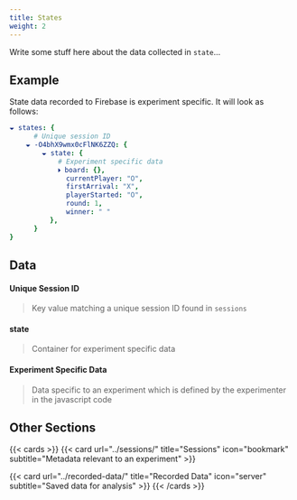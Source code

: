 ```yaml
---
title: States
weight: 2
---
```

<!-- Page Specific Styling -->
<style>
  a {
    text-decoration: none !important;
  }

  a mark {
    font-size: 1.25em;
    color: white;
  }

  .prose :where(blockquote p):not(:where([class~=not-prose],[class~=not-prose] *)) {
    font-style: normal;
    font-weight: normal;
  }

  .prose :where(blockquote p:first-of-type):not(:where([class~=not-prose],[class~=not-prose] *)):before {
    content: unset;
  }

  .prose :where(blockquote p:last-of-type):not(:where([class~=not-prose],[class~=not-prose] *)):after {
    content: unset;
  }
</style>

<!-- Page Content -->

Write some stuff here about the data collected in `state`...

## Example

State data recorded to Firebase is experiment specific. It will look as follows:

```yaml
🞃 states: {
      # Unique session ID
    🞃 -O4bhX9wmx0cFlNK6ZZQ: {
        🞃 state: {
            # Experiment specific data
            🞂 board: {},
              currentPlayer: "O",
              firstArrival: "X",
              playerStarted: "O",
              round: 1,
              winner: " "
          },
      }
}
```

## Data

#### Unique Session ID
> Key value matching a unique session ID found in `sessions`

#### state
> Container for experiment specific data

#### Experiment Specific Data
> Data specific to an experiment which is defined by the experimenter in the javascript code


<!-- Links to other sections -->
## Other Sections

{{< cards >}}
  {{< card
    url="../sessions/"
    title="Sessions"
    icon="bookmark"
    subtitle="Metadata relevant to an experiment"
    >}}

  {{< card
    url="../recorded-data/"
    title="Recorded Data"
    icon="server"
    subtitle="Saved data for analysis"
    >}}
{{< /cards >}}